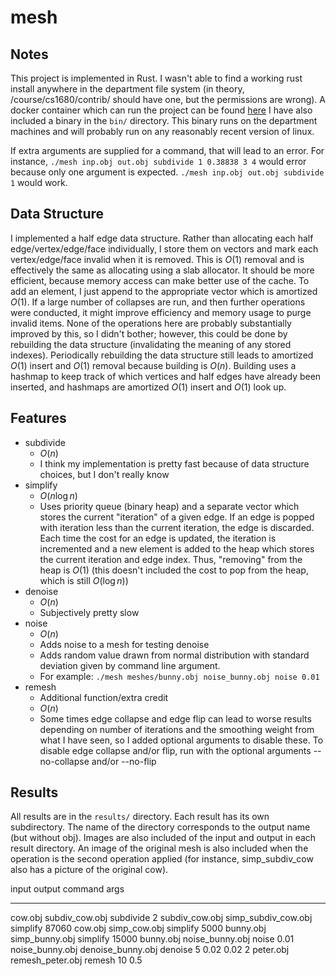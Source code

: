 # mesh

## Notes

This project is implemented in Rust. I wasn't able to find a working rust
install anywhere in the department file system (in theory,
/course/cs1680/contrib/ should have one, but the permissions are wrong).
A docker container which can run the project can be found
[here](https://hub.docker.com/r/greenblattryan/mesh)
I have also included a binary in the `bin/` directory. This binary runs
on the department machines and will probably run on any reasonably recent
version of linux.

If extra arguments are supplied for a command, that will lead to an error.
For instance, `./mesh inp.obj out.obj subdivide 1 0.38838 3 4` would error
because only one argument is expected.  `./mesh inp.obj out.obj subdivide 1`
would work.

## Data Structure

I implemented a half edge data structure. Rather than allocating each half
edge/vertex/edge/face individually, I store them on vectors and mark each
vertex/edge/face invalid when it is removed. This is $O(1)$ removal and is
effectively the same as allocating using a slab allocator.  It should be more
efficient, because memory access can make better use of the cache.  To add an
element, I just append to the appropriate vector which is amortized $O(1)$. If
a large number of collapses are run, and then further operations were
conducted, it might improve efficiency and memory usage to purge invalid items.
None of the operations here are probably substantially improved by this, so I
didn't bother; however, this could be done by rebuilding the data structure
(invalidating the meaning of any stored indexes). Periodically rebuilding the
data structure still leads to amortized $O(1)$ insert and $O(1)$ removal because
building is $O(n)$. Building uses a hashmap to keep track of which vertices
and half edges have already been inserted, and hashmaps are amortized $O(1)$
insert and $O(1)$ look up.


## Features

  - subdivide
    - $O(n)$
    - I think my implementation is pretty fast because of data structure
      choices, but I don't really know
  - simplify
    - $O(n \log n)$
    - Uses priority queue (binary heap) and a separate vector which
      stores the current "iteration" of a given edge. If an edge is
      popped with iteration less than the current iteration, the edge is
      discarded. Each time the cost for an edge is updated, the iteration
      is incremented and a new element is added to the heap which stores the
      current iteration and edge index. Thus, "removing" from the heap is
      $O(1)$ (this doesn't included the cost to pop from the heap, which is
      still $O(\log n)$)
  - denoise
    - $O(n)$
    - Subjectively pretty slow
  - noise
    - $O(n)$
    - Adds noise to a mesh for testing denoise
    - Adds random value drawn from normal distribution with standard deviation
      given by command line argument.
    - For example: `./mesh meshes/bunny.obj noise_bunny.obj noise 0.01`
  - remesh
    - Additional function/extra credit
    - $O(n)$
    - Some times edge collapse and edge flip can lead to worse results
      depending on number of iterations and the smoothing weight from what I
      have seen, so I added optional arguments to disable these.  To disable
      edge collapse and/or flip, run with the optional arguments --no-collapse
      and/or --no-flip

## Results 

All results are in the `results/` directory. Each result has its own
subdirectory.  The name of the directory corresponds to the output name (but
without obj).  Images are also included of the input and output in each result
directory.  An image of the original mesh is also included when the operation
is the second operation applied (for instance, simp_subdiv_cow also has a
picture of the original cow).

input              output               command         args
----------------   -------------------  -------------   --------------
cow.obj            subdiv_cow.obj       subdivide       2
subdiv_cow.obj     simp_subdiv_cow.obj  simplify        87060
cow.obj            simp_cow.obj         simplify        5000
bunny.obj          simp_bunny.obj       simplify        15000
bunny.obj          noise_bunny.obj      noise           0.01
noise_bunny.obj    denoise_bunny.obj    denoise         5 0.02 0.02 2
peter.obj          remesh_peter.obj     remesh          10 0.5
